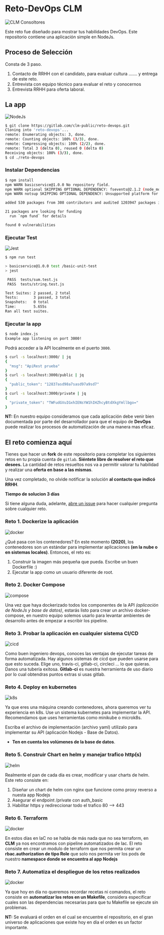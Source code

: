 # Reto-DevOps CLM
![CLM Consoltores](./img/clm.png)

Este reto fue diseñado para mostrar tus habilidades DevOps. Este repositorio contiene una aplicación simple en NodeJs.

## Proceso de Selección

Consta de 3 paso.
  1. Contacto de RRHH con el candidato, para evaluar cultura ....... y entrega de este reto.
  2. Entrevista con equipo técnico para evaluar el reto y conocernos
  3. Entrevista RRHH para oferta laboral.

## La app
![NodeJs](./img/nodejs.png)

```bash
$ git clone https://gitlab.com/clm-public/reto-devops.git
Cloning into 'reto-devops'...
remote: Enumerating objects: 3, done.
remote: Counting objects: 100% (3/3), done.
remote: Compressing objects: 100% (2/2), done.
remote: Total 3 (delta 0), reused 0 (delta 0)
Receiving objects: 100% (3/3), done.
$ cd ./reto-devops

```
### Instalar Dependencias
```bash
$ npm install
npm WARN basicservice@1.0.0 No repository field.
npm WARN optional SKIPPING OPTIONAL DEPENDENCY: fsevents@2.1.2 (node_modules/fsevents):
npm WARN notsup SKIPPING OPTIONAL DEPENDENCY: Unsupported platform for fsevents@2.1.2: wanted {"os":"darwin","arch":"any"} (current: {"os":"linux","arch":"x64"})

added 530 packages from 308 contributors and audited 1203947 packages in 34.589s

21 packages are looking for funding
  run `npm fund` for details

found 0 vulnerabilities
```
### Ejecutar Test
![Jest](./img/jest.jpg)

```bash
$ npm run test

> basicservice@1.0.0 test /basic-unit-test
> jest

 PASS  tests/sum.test.js
 PASS  tests/string.test.js

Test Suites: 2 passed, 2 total
Tests:       3 passed, 3 total
Snapshots:   0 total
Time:        5.655s
Ran all test suites.
```

### Ejecutar la app
```bash
$ node index.js
Example app listening on port 3000!
```
Podrá acceder a la API localmente en el puerto `3000`.

```bash
$ curl -s localhost:3000/ | jq
{
  "msg": "ApiRest prueba"
}
$ curl -s localhost:3000/public | jq
{
  "public_token": "12837asd98a7sasd97a9sd7"
}
$ curl -s localhost:3000/private | jq
{
  "private_token": "TWFudGVuIGxhIENsYW1hIHZhcyBtdXkgYmllbgo="
}
```

**NT:** En nuestro equipo consideramos que cada aplicación debe venir bien documentada por parte del desarrollador para que el equipo de **DevOps** puede realizar los procesos de automatización de una manera mas eficaz.

## El reto comienza aquí
Tienes que hacer un **fork** de este repositorio para completar los siguientes retos en tu propia cuenta de `gitlab`. **Siéntete libre de resolver el reto que desees.** La cantidad de retos resueltos nos va a permitir valorar tu habilidad y realizar una **oferta en base a las mismas**.

Una vez completado, no olvide notificar la solución **al contacto que indicó RRHH**.

**Tiempo de solucion 3 días**

Si tiene alguna duda, adelante, [abre un issue](https://gitlab.com/clm-public/reto-devops/issues) para hacer cualquier pregunta sobre cualquier reto.

### Reto 1. Dockerize la aplicación
![docker](./img/nodedoker.jpg)

¿Qué pasa con los contenedores? En este momento **(2020)**, los contenedores son un estándar para implementar aplicaciones **(en la nube o en sistemas locales)**. Entonces, el reto es:
1. Construir la imagen más pequeña que pueda. Escribe un buen Dockerfile :)
2. Ejecutar la app como un usuario diferente de root.

### Reto 2. Docker Compose
![compose](./img/docker-compose.png)

Una vez que haya dockerizado todos los componentes de la API *(aplicación de NodeJs y base de datos)*, estarás listo para crear un archivo docker-compose, en nuestro equipo solemos usarlo para levantar ambientes de desarrollo antes de empezar a escribir los pipeline.

### Reto 3. Probar la aplicación en cualquier sistema CI/CD
![cicd](./img/cicd.jpg)

Como buen ingeniero devops, conoces las ventajas de ejecutar tareas de forma automatizada. Hay algunos sistemas de cicd que pueden usarse para que esto suceda. Elige uno, travis-ci, gitlab-ci, circleci ... lo que quieras. Danos una tubería exitosa. **Gitlab-ci** es nuestra herramienta de uso diario por lo cual obtendras puntos extras si usas gitlab.

### Reto 4. Deploy en kubernetes
![k8s](./img/k8s.png)

Ya que eres una máquina creando contenedores, ahora queremos ver tu experiencia en k8s. Use un sistema kubernetes para implementar la API. Recomendamos que uses herramientas como minikube o microk8s.

Escriba el archivo de implementación (archivo yaml) utilizalo para implementar su API (aplicación Nodejs - Base de Datos).

* **Ten en cuenta los volúmenes de la base de datos**.

### Reto 5. Construir Chart en helm y manejar trafico http(s)
![helm](./img/helm-logo-1.jpg)

Realmente el pan de cada día es crear, modificar y usar charts de helm. Este reto consiste en:

1. Diseñar un chart de helm con nginx que funcione como proxy reverso a nuesta app Nodejs
2. Asegurar el endpoint /private con auth_basic
3. Habilitar https y redireccionar todo el trafico 80 --> 443

### Reto 6. Terraform
![docker](./img/tf.png)

En estos días en IaC no se habla de más nada que no sea terraform, en **CLM** ya nos encontramos con pipeline automatizados de Iac. El reto consiste en crear un modulo de terraform que nos permita crear un **rbac.authorization de tipo Role** que solo nos permita ver los pods de nuestro **namespace donde se encuentra al app Nodejs**

### Reto 7. Automatiza el despliegue de los retos realizados
![docker](./img/make.gif)

Ya que hoy en día no queremos recordar recetas ni comandos, el reto consiste en **automatizar los retos en un Makefile**, considera especificar cuales son las dependencias necesarias para que tu Makefile se ejecute sin problemas.


**NT:** Se evaluará el orden en el cual se encuentre el repositorio, en el gran universo de aplicaciones que existe hoy en día el orden es un factor importante.
